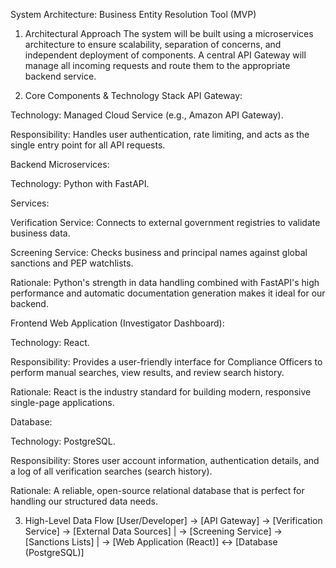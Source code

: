 System Architecture: Business Entity Resolution Tool (MVP)
1. Architectural Approach
The system will be built using a microservices architecture to ensure scalability, separation of concerns, and independent deployment of components. A central API Gateway will manage all incoming requests and route them to the appropriate backend service.

2. Core Components & Technology Stack
API Gateway:

Technology: Managed Cloud Service (e.g., Amazon API Gateway).

Responsibility: Handles user authentication, rate limiting, and acts as the single entry point for all API requests.

Backend Microservices:

Technology: Python with FastAPI.

Services:

Verification Service: Connects to external government registries to validate business data.

Screening Service: Checks business and principal names against global sanctions and PEP watchlists.

Rationale: Python's strength in data handling combined with FastAPI's high performance and automatic documentation generation makes it ideal for our backend.

Frontend Web Application (Investigator Dashboard):

Technology: React.

Responsibility: Provides a user-friendly interface for Compliance Officers to perform manual searches, view results, and review search history.

Rationale: React is the industry standard for building modern, responsive single-page applications.

Database:

Technology: PostgreSQL.

Responsibility: Stores user account information, authentication details, and a log of all verification searches (search history).

Rationale: A reliable, open-source relational database that is perfect for handling our structured data needs.

3. High-Level Data Flow
[User/Developer] -> [API Gateway] -> [Verification Service] -> [External Data Sources]
                      |           -> [Screening Service]  -> [Sanctions Lists]
                      |
                      -> [Web Application (React)] <-> [Database (PostgreSQL)]
